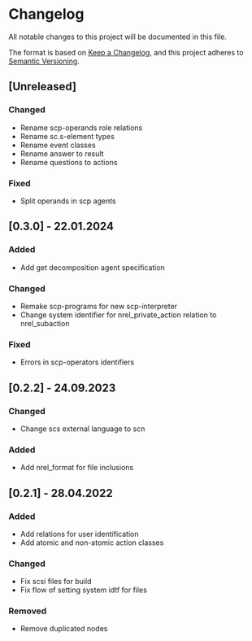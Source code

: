 # Changelog
All notable changes to this project will be documented in this file.

The format is based on [Keep a Changelog](https://keepachangelog.com/en/1.0.0/),
and this project adheres to [Semantic Versioning](https://semver.org/spec/v2.0.0.html).

## [Unreleased]

### Changed

- Rename scp-operands role relations
- Rename sc.s-element types
- Rename event classes
- Rename answer to result
- Rename questions to actions

### Fixed

- Split operands in scp agents

## [0.3.0] - 22.01.2024

### Added 

- Add get decomposition agent specification

### Changed

- Remake scp-programs for new scp-interpreter
- Change system identifier for nrel_private_action relation to nrel_subaction

### Fixed

- Errors in scp-operators identifiers

## [0.2.2] - 24.09.2023

### Changed

- Change scs external language to scn

### Added

- Add nrel_format for file inclusions

## [0.2.1] - 28.04.2022

### Added

- Add relations for user identification
- Add atomic and non-atomic action classes

### Changed

- Fix scsi files for build
- Fix flow of setting system idtf for files

### Removed

- Remove duplicated nodes
